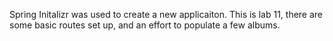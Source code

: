 Spring Initalizr was used to create a new applicaiton. This is lab 11, there are some basic routes set up, and an effort to populate a few albums.